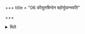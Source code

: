 +++
title = "06 कौसुरुबिन्देन बहोर्भूयान्भवति"

+++

<details><summary>थिते</summary>

कौसुरुबिन्देन बहोर्भूयान्भवति ६
</details>
